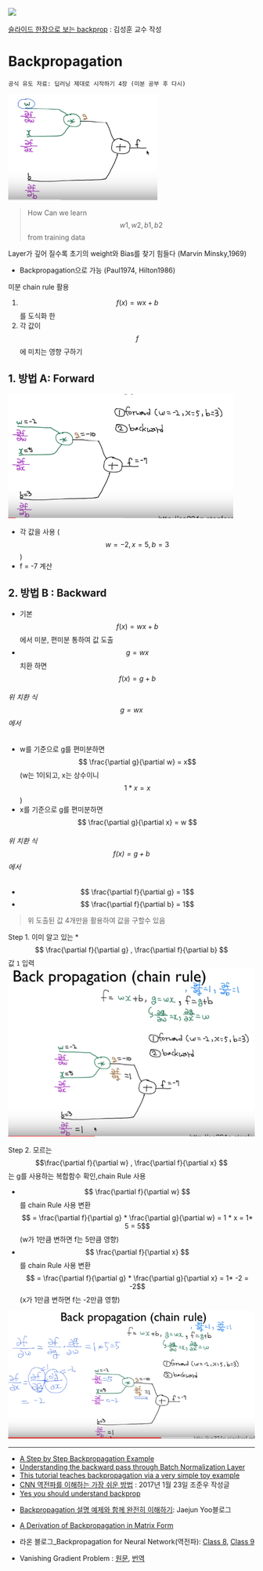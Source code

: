 ![](https://cdn-images-1.medium.com/max/800/1*I6P-PiQEQnPt1EhxAKOqYQ.png)

[슬라이드 한장으로 보는 backprop](https://docs.google.com/presentation/d/1_ZmtfEjLmhbuM_PqbDYMXXLAqeWN0HwuhcSKnUQZ6MM/edit#slide=id.p6) : 김성훈 교수 작성 

# Backpropagation
`공식 유도 자료: 딥러닝 제대로 시작하기 4장 (미분 공부 후 다시) `

![](/assets/bp.PNG)
> How Can we learn $$w1, w2, b1, b2$$ from training data

Layer가 깊어 질수록 초기의 weight와 Bias를 찾기 힘들다 (Marvin Minsky,1969)
* Backpropagation으로 가능 (Paul1974, Hilton1986)



미분 chain rule 활용

1. $$ f(x) = wx + b$$를 도식화 한
2. 각 값이 $$f$$에 미치는 영향 구하기

## 1. 방법 A: Forward 
![](/assets/BP_1.PNG)
* 각 값을 사용 ($$w= -2, x=5, b=3$$)
* f = -7 계산 



## 2. 방법 B : Backward
* 기본 $$ f(x) = wx + b $$에서 미분, 편미분 통하여 값 도출
* $$ g= wx $$ 치환 하면 $$f(x) = g + b$$

###### 위 치환 식 $$ g= wx $$ 에서 
* w를 기준으로 g를 편미분하면 $$ \frac{\partial g}{\partial w} = x$$ (w는 1이되고, x는 상수이니 $$1*x = x$$)
* x를 기준으로 g를 편미분하면 $$ \frac{\partial g}{\partial x} = w  $$ 

###### 위 치환 식 $$f(x) = g + b$$ 에서 
* $$ \frac{\partial f}{\partial g} = 1$$
* $$ \frac{\partial f}{\partial b} = 1$$

> 위 도출된 값 4개만을 활용하여 값을 구할수 있음 



Step 1. 이미 알고 있는 * $$ \frac{\partial f}{\partial g} ,  \frac{\partial f}{\partial b} $$ 값 `1` 입력 
![](/assets/bpn1.PNG)


Step 2. 모르는 $$\frac{\partial f}{\partial w} , \frac{\partial f}{\partial x} $$ 는 g를 사용하는 복합함수 확인,chain Rule 사용
 * $$ \frac{\partial f}{\partial w} $$를 chain Rule 사용 변환  $$ = \frac{\partial f}{\partial g} * \frac{\partial g}{\partial w} = 1 * x = 1* 5 = 5$$ (w가 1만큼 변하면 f는 5만큼 영향) 
 * $$ \frac{\partial f}{\partial x} $$를 chain Rule 사용 변환 $$ = \frac{\partial f}{\partial g} * \frac{\partial g}{\partial x} = 1* -2 = -2$$ (x가 1만큼 변하면 f는 -2만큼 영향) 

![](/assets/bpn2.PNG)

---
* [A Step by Step Backpropagation Example](https://mattmazur.com/2015/03/17/a-step-by-step-backpropagation-example/)
* [Understanding the backward pass through Batch Normalization Layer](https://kratzert.github.io/2016/02/12/understanding-the-gradient-flow-through-the-batch-normalization-layer.html)
* [This tutorial teaches backpropagation via a very simple toy example](https://iamtrask.github.io/2015/07/12/basic-python-network/)
* [CNN 역전파를 이해하는 가장 쉬운 방법](https://metamath1.github.io/cnn/index.html) : 2017년 1월 23일 조준우 작성글
* [Yes you should understand backprop](https://medium.com/@karpathy/yes-you-should-understand-backprop-e2f06eab496b#.jwbl282mm)
- [Backpropagation 설명 예제와 함께 완전히 이해하기](http://jaejunyoo.blogspot.com/2017/01/backpropagation.html): Jaejun Yoo블로그
- [A Derivation of Backpropagation in Matrix Form](http://sudeepraja.github.io/Neural/)
- 라온 블로그_Backpropagation for Neural Network(역전파): [Class 8](http://laonple.blog.me/220489989951),  [Class 9](http://laonple.blog.me/220489989951)


- Vanishing Gradient Problem : [원문](https://ayearofai.com/rohan-4-the-vanishing-gradient-problem-ec68f76ffb9b), [번역](https://brunch.co.kr/@chris-song/39)
